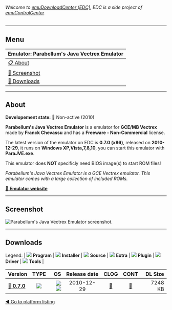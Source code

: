 ###### Welcome to [emuDownloadCenter (EDC)](https://github.com/PhoenixInteractiveNL/emuDownloadCenter/wiki/), EDC is a side project of [emuControlCenter](https://github.com/PhoenixInteractiveNL/emuControlCenter/wiki/)
***
## Menu
| **Emulator: Parabellum's Java Vectrex Emulator** |
|:---------|
| [:clipboard: About](#about) |
| [:sunrise: Screenshot](#screenshot) |
| [:floppy_disk: Downloads](#downloads) |
***
## About
**Developement state:** :red_circle: Non-active (2010)

**Parabellum's Java Vectrex Emulator** is a emulator for **GCE/MB Vectrex** made by **Franck Chevassu** and has a **Freeware - Non-Commercial** license.

The latest version of the emulator on EDC is **0.7.0 (x86)**, released on **2010-12-29**, it runs on **Windows XP,Vista,7,8,10**, you can start this emulator with **ParaJVE.exe**.

This emulator does **NOT** specificly need BIOS image(s) to start ROM files!

_Parabellum's Java Vectrex Emulator is a GCE Vectrex emulator. This emulator comes with a large collection of included ROMs._

[:link: **Emulator website**](http://vectrex-emu.blogspot.com.au/)
***
## Screenshot
![](https://raw.githubusercontent.com/PhoenixInteractiveNL/emuDownloadCenter/master/hooks/parajve/emulator_screen_01.jpg "Parabellum's Java Vectrex Emulator screenshot.")
***
## Downloads
Legend:
| ![](https://raw.githubusercontent.com/wiki/PhoenixInteractiveNL/emuDownloadCenter/images_misc/icon_program_24.png) **Program** | 
![](https://raw.githubusercontent.com/wiki/PhoenixInteractiveNL/emuDownloadCenter/images_misc/icon_installer_24.png) **Installer** | 
![](https://raw.githubusercontent.com/wiki/PhoenixInteractiveNL/emuDownloadCenter/images_misc/icon_source_code_24.png) **Source** | 
![](https://raw.githubusercontent.com/wiki/PhoenixInteractiveNL/emuDownloadCenter/images_misc/icon_extra_24.png) **Extra** | 
![](https://raw.githubusercontent.com/wiki/PhoenixInteractiveNL/emuDownloadCenter/images_misc/icon_plugin_24.png) **Plugin** | 
![](https://raw.githubusercontent.com/wiki/PhoenixInteractiveNL/emuDownloadCenter/images_misc/icon_driver_24.png) **Driver** | 
![](https://raw.githubusercontent.com/wiki/PhoenixInteractiveNL/emuDownloadCenter/images_misc/icon_tools_24.png) **Tools** | 
 
| Version | TYPE | OS | Release date | CLOG | CONT | DL Size |
|:--------|:----:|---:|:------------:|:----:|:----:|--------:|
| [:floppy_disk: **0.7.0**](https://github.com/PhoenixInteractiveNL/edc-repo0006/raw/master/parajve/0.7.0.7z) | ![](https://raw.githubusercontent.com/wiki/PhoenixInteractiveNL/emuDownloadCenter/images_misc/icon_program_24.png) | ![](https://raw.githubusercontent.com/wiki/PhoenixInteractiveNL/emuDownloadCenter/images_misc/logo_windows_24.png)![](https://raw.githubusercontent.com/wiki/PhoenixInteractiveNL/emuDownloadCenter/images_misc/icon_32-bit_24.png) | 2010-12-29 | [:page_facing_up:](https://github.com/PhoenixInteractiveNL/edc-repo0006/blob/master/parajve/0.7.0_changelog.txt) | [:mag_right:](https://github.com/PhoenixInteractiveNL/edc-repo0006/blob/master/parajve/0.7.0_contents.txt) | 7248 KB |

[:arrow_backward: Go to platform listing](https://github.com/PhoenixInteractiveNL/emuDownloadCenter/wiki/EDC-Platform-List)

